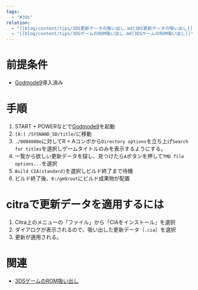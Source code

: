 ```yaml
---
tags:
  - "#3ds"
relation:
  - "[[blog/content/tips/3DS更新データの吸い出し.md|3DS更新データの吸い出し]]"
  - "[[blog/content/tips/3DSゲームのROM吸い出し.md|3DSゲームのROM吸い出し]]"
---
```


# 前提条件
- [Godmode9](../DB/Software/Software_DATA/Godmode9.md)導入済み
# 手順
1. START + POWERなどで[Godmode9](../DB/Software/Software_DATA/Godmode9.md)を起動
2. `[A:] /SYSNAND_SD/title/`に移動
3. `./0004000e`に対してR + Aコンボから`Directory options`を立ち上げ`Search for titles`を選択しゲームタイトルのみを表示するようにする。
4. 一覧から欲しい更新データを探し、見つけたら`A`ボタンを押して`TMD file options...`を選択
5. `Build CIA(standard)`を選択しビルド終了まで待機
6. ビルド終了後、`0:/gm9/out`にビルド成果物が配置

# citraで更新データを適用するには
1. Citra上のメニューの「ファイル」から「CIAをインストール」を選択
2. ダイアログが表示されるので、吸い出した更新データ（`.cia`）を選択
3. 更新が適用される。

# 関連
- [3DSゲームのROM吸い出し](3DSゲームのROM吸い出し.md)